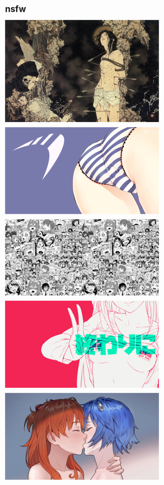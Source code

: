 # nsfw

<a href="takato_yamamoto.jpg"><img alt="takato_yamamoto" src="takato_yamamoto.jpg"></a>

<a href="parabola.png"><img alt="parabola" src="parabola.png"></a>

<a href="b-914.jpg"><img alt="b-914" src="b-914.jpg"></a>

<a href="moeshop.png"><img alt="moeshop" src="moeshop.png"></a>

<a href="evangelion.jpg"><img alt="evangelion" src="evangelion.jpg"></a>

